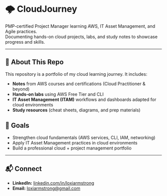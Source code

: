 # 🌩️ CloudJourney

PMP-certified Project Manager learning AWS, IT Asset Management, and Agile practices.  
Documenting hands-on cloud projects, labs, and study notes to showcase progress and skills.

---

## 📌 About This Repo
This repository is a portfolio of my cloud learning journey. It includes:
- **Notes** from AWS courses and certifications (Cloud Practitioner & beyond)  
- **Hands-on labs** using AWS Free Tier and CLI  
- **IT Asset Management (ITAM)** workflows and dashboards adapted for cloud environments  
- **Study resources** (cheat sheets, diagrams, and prep materials)  


## 🎯 Goals
- Strengthen cloud fundamentals (AWS services, CLI, IAM, networking)  
- Apply IT Asset Management practices in cloud environments  
- Build a professional cloud + project management portfolio  

---

## 📬 Connect
- **LinkedIn:** [linkedin.com/in/loxiarmstrong](https://linkedin.com/in/loxiarmstrong)   
- **Email:** loxiarmstrong@gmail.com
